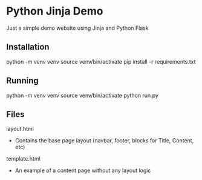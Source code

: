 # Python Jinja Demo
Just a simple demo website using Jinja and Python Flask

## Installation
python -m venv venv
source venv/bin/activate
pip install -r requirements.txt

## Running

python -m venv venv
source venv/bin/activate
python run.py

## Files

layout.html
- Contains the base page layout (navbar, footer, blocks for Title, Content, etc)

template.html
- An example of a content page without any layout logic

